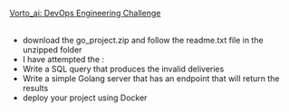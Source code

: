 <ins>Vorto_ai: DevOps Engineering Challenge  </ins><br/> 
<br/>
- download the go_project.zip and follow the readme.txt file in the unzipped folder <br/>
 - I have attempted the : <br/>
 - Write a SQL query that produces the invalid deliveries <br/>
 - Write a simple Golang server that has an endpoint that will return the results <br/>
 - deploy your project using Docker <br/>
